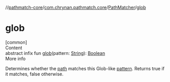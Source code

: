 //[pathmatch-core](../../../index.md)/[com.chrynan.pathmatch.core](../index.md)/[PathMatcher](index.md)/[glob](glob.md)



# glob  
[common]  
Content  
abstract infix fun [glob](glob.md)(pattern: [String](https://kotlinlang.org/api/latest/jvm/stdlib/kotlin/-string/index.html)): [Boolean](https://kotlinlang.org/api/latest/jvm/stdlib/kotlin/-boolean/index.html)  
More info  


Determines whether the [path](path.md) matches this Glob-like [pattern](https://kotlinlang.org/api/latest/jvm/stdlib/kotlin/-string/index.html). Returns true if it matches, false otherwise.

  



